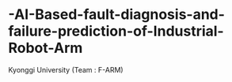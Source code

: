 # -AI-Based-fault-diagnosis-and-failure-prediction-of-Industrial-Robot-Arm
Kyonggi University (Team : F-ARM)
